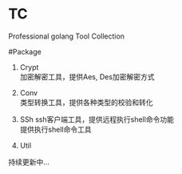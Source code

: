# TC
Professional golang Tool Collection

#Package
1. Crypt   
   加密解密工具，提供Aes, Des加密解密方式  
2. Conv  
   类型转换工具，提供各种类型的校验和转化  
3. SSh
   ssh客户端工具，提供远程执行shell命令功能  
   提供执行shell命令工具

4. Util
   

持续更新中...   



